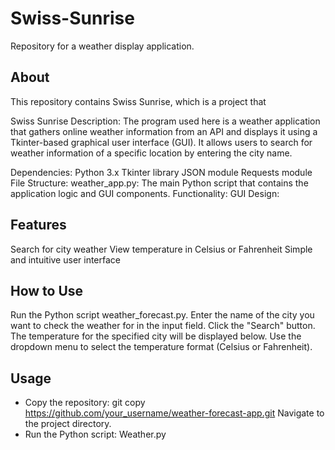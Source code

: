 # Swiss-Sunrise
Repository for a weather display application. 

## About

This repository contains Swiss Sunrise, which is a project that 


Swiss Sunrise
Description: The program used here is a weather application that gathers online weather information from an API and displays it using a Tkinter-based graphical user interface (GUI). It allows users to search for weather information of a specific location by entering the city name.

Dependencies:
Python 3.x
Tkinter library
JSON module
Requests module
File Structure:
weather_app.py: The main Python script that contains the application logic and GUI components.
Functionality:
GUI Design:

## Features
Search for city weather
View temperature in Celsius or Fahrenheit
Simple and intuitive user interface


## How to Use
Run the Python script weather_forecast.py.
Enter the name of the city you want to check the weather for in the input field.
Click the "Search" button.
The temperature for the specified city will be displayed below.
Use the dropdown menu to select the temperature format (Celsius or Fahrenheit).


## Usage
 - Copy the repository: git copy https://github.com/your_username/weather-forecast-app.git
Navigate to the project directory.
 - Run the Python script: Weather.py
